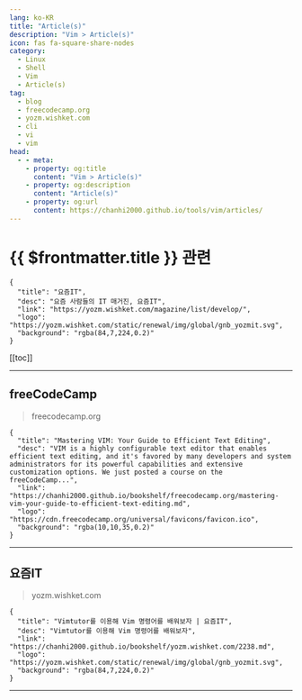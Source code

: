 ```yaml
---
lang: ko-KR
title: "Article(s)"
description: "Vim > Article(s)"
icon: fas fa-square-share-nodes
category: 
  - Linux
  - Shell
  - Vim
  - Article(s)
tag: 
  - blog
  - freecodecamp.org
  - yozm.wishket.com
  - cli
  - vi
  - vim
head:
  - - meta:
    - property: og:title
      content: "Vim > Article(s)"
    - property: og:description
      content: "Article(s)"
    - property: og:url
      content: https://chanhi2000.github.io/tools/vim/articles/
---
```


# {{ $frontmatter.title }} 관련

<SiteInfo
  name="freeCodeCamp Programming Tutorials: Python, JavaScript, Git & More"
  desc="Browse thousands of programming tutorials written by experts. Learn Web Development, Data Science, DevOps, Security, and get developer career advice."
  url="https://freecodecamp.org/news/"
  logo="https://cdn.freecodecamp.org/universal/favicons/favicon.ico"
  preview="https://cdn.freecodecamp.org/platform/universal/fcc_meta_1920X1080-indigo.png"/>

```component VPCard
{
  "title": "요즘IT", 
  "desc": "요즘 사람들의 IT 매거진, 요즘IT", 
  "link": "https://yozm.wishket.com/magazine/list/develop/", 
  "logo": "https://yozm.wishket.com/static/renewal/img/global/gnb_yozmit.svg", 
  "background": "rgba(84,7,224,0.2)"
}
```

[[toc]]

---

## <VPIcon icon="fa-brands fa-free-code-camp"/>freeCodeCamp

> freecodecamp.org

```component VPCard
{
  "title": "Mastering VIM: Your Guide to Efficient Text Editing",
  "desc": "VIM is a highly configurable text editor that enables efficient text editing, and it's favored by many developers and system administrators for its powerful capabilities and extensive customization options. We just posted a course on the freeCodeCamp...",
  "link": "https://chanhi2000.github.io/bookshelf/freecodecamp.org/mastering-vim-your-guide-to-efficient-text-editing.md",
  "logo": "https://cdn.freecodecamp.org/universal/favicons/favicon.ico",
  "background": "rgba(10,10,35,0.2)"
}
```

<!-- END: freecodecamp.org -->

---

## 요즘IT

> yozm.wishket.com

```component VPCard
{
  "title": "Vimtutor를 이용해 Vim 명령어를 배워보자 | 요즘IT",
  "desc": "Vimtutor를 이용해 Vim 명령어를 배워보자",
  "link": "https://chanhi2000.github.io/bookshelf/yozm.wishket.com/2238.md",
  "logo": "https://yozm.wishket.com/static/renewal/img/global/gnb_yozmit.svg", 
  "background": "rgba(84,7,224,0.2)"
}
```

<!-- END: yozm.wishket.com -->

---

<TagLinks />